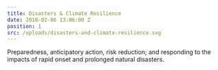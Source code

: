 ```yaml
---
title: Disasters & Climate Resilience
date: 2018-02-06 13:06:00 Z
position: 1
src: /uploads/disasters-and-climate-resilience.svg
---
```


<!-- ![gender.svg](/uploads/gender.svg) -->
Preparedness, anticipatory action, risk reduction; and responding to the impacts of rapid onset and prolonged natural disasters.